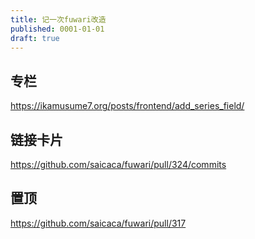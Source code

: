 ```yaml
---
title: 记一次fuwari改造
published: 0001-01-01
draft: true
---
```


## 专栏

https://ikamusume7.org/posts/frontend/add_series_field/

## 链接卡片

https://github.com/saicaca/fuwari/pull/324/commits

## 置顶

https://github.com/saicaca/fuwari/pull/317